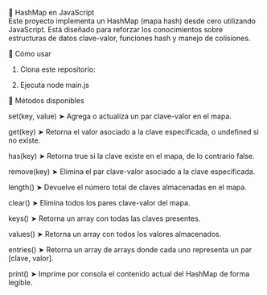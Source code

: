 🔐 HashMap en JavaScript  
Este proyecto implementa un HashMap (mapa hash) desde cero utilizando JavaScript. Está diseñado para reforzar los conocimientos sobre estructuras de datos clave-valor, funciones hash y manejo de colisiones.

🚀 Cómo usar  
1. Clona este repositorio:

2. Ejecuta node main.js

🧩 Métodos disponibles

set(key, value) ➤ Agrega o actualiza un par clave-valor en el mapa.

get(key) ➤ Retorna el valor asociado a la clave especificada, o undefined si no existe.

has(key) ➤ Retorna true si la clave existe en el mapa, de lo contrario false.

remove(key) ➤ Elimina el par clave-valor asociado a la clave especificada.

length() ➤ Devuelve el número total de claves almacenadas en el mapa.

clear() ➤ Elimina todos los pares clave-valor del mapa.

keys() ➤ Retorna un array con todas las claves presentes.

values() ➤ Retorna un array con todos los valores almacenados.

entries() ➤ Retorna un array de arrays donde cada uno representa un par [clave, valor].

print() ➤ Imprime por consola el contenido actual del HashMap de forma legible.
